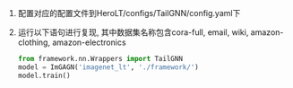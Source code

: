 1. 配置对应的配置文件到HeroLT/configs/TailGNN/config.yaml下

2. 运行以下语句进行复现, 其中数据集名称包含cora-full, email, wiki, amazon-clothing, amazon-electronics

   ```python
   from framework.nn.Wrappers import TailGNN
   model = ImGAGN('imagenet_lt', './framework/')
   model.train()
   ```